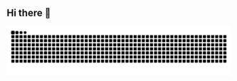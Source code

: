 ## Hi there 👋

<picture align="center">
  <source media="(prefers-color-scheme: dark)" srcset="https://raw.githubusercontent.com/bzcmariana/bzcmariana/output/github-contribution-grid-snake-dark.svg">
  <source media="(prefers-color-scheme: light)" srcset="https://raw.githubusercontent.com/bzcmariana/bzcmariana/output/github-contribution-grid-snake-dark.svg">
  <img align="center" alt="github contribution grid snake animation" src="https://raw.githubusercontent.com/bzcmariana/bzcmariana/output/github-contribution-grid-snake.svg">
</picture>
